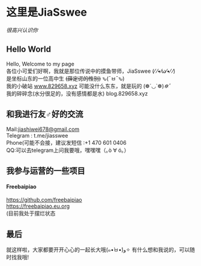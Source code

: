 # 这里是JiaSswee #
*很高兴认识你*

## Hello World ##
Hello, Welcome to my page  
各位小可爱们好啊，我就是那位传说中的摸鱼带师，JiaSswee (⁄ ⁄•⁄ω⁄•⁄ ⁄)  
是坐标山东的一位高中生 ~~(薛定谔的性别)~~ ԅ(¯ㅂ¯ԅ)  
我的小破站 www.829658.xyz 可能没什么东东，就是玩的 (❁´◡`❁)*✲ﾟ*  
我的碎碎念(水分很足的，没有感情都是水) blog.829658.xyz  

## 和我进行友♂好的交流 ##
Mail:jiashiwei678@gmail.com  
Telegram : t.me/jiasswee  
Phone(可能不会接，建议发短信 :+1 470 601 0406  
QQ:可以去telegram上问我要哦，嘿嘿嘿（｡ò ∀ ó｡）  

## 我参与运营的一些项目 ##
#### Freebaipiao ####
https://github.com/freebaipiao  
https://freebaipiao.eu.org  
(目前我处于摆烂状态  

## 最后 ##
就这样啦，大家都要开开心心的一起长大哦(๑•̀ㅂ•́)و✧ 
有什么想和我说的，可以随时找我哦!  
